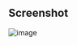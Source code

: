 ## Screenshot

![image](https://github.com/user-attachments/assets/6e2b9f41-0d74-4b8f-87c5-5c519fa31f7f)
